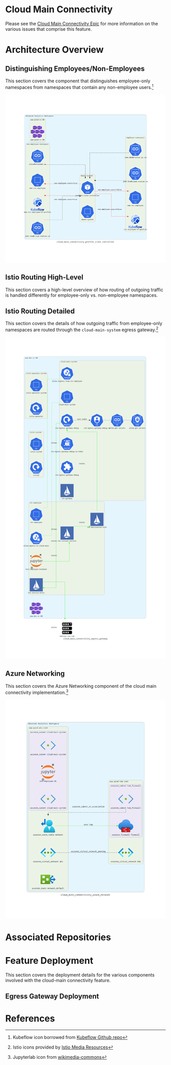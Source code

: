 # Cloud Main Connectivity

Please see the [Cloud Main Connectivity Epic](https://github.com/StatCan/daaas/issues/1097) for more information on the various issues that comprise this feature.

# Architecture Overview

## Distinguishing Employees/Non-Employees

This section covers the component that distinguishes employee-only namespaces from namespaces that contain any non-employee users.[^1]

![profile-state-controller](../diagrams/cloud_main_connectivity_profile_state_controller.png)


## Istio Routing High-Level

This section covers a high-level overview of how routing of outgoing traffic is handled differently for employee-only vs. non-employee namespaces.

## Istio Routing Detailed

This section covers the details of how outgoing traffic from employee-only namespaces are routed through the `cloud-main-system` egress gateway.[^2]

![istio-routing-egress-gateway](../diagrams/cloud_main_connectivity_egress_gateway.png)

## Azure Networking

This section covers the Azure Networking component of the cloud main connectivity implementation.[^3]

![azure-network-diagram](../diagrams/cloud_main_connectivity_azure_network.png)

# Associated Repositories



# Feature Deployment

This section covers the deployment details for the various components involved with the cloud-main connectivity feature.

## Egress Gateway Deployment


# References

[^1]: Kubeflow icon borrowed from [Kubeflow Github repo](https://github.com/kubeflow/marketing-materials/tree/master/logos/Raster)
[^2]: Istio icons provided by [Istio Media Resources](https://istio.io/latest/about/media-resources/)
[^3]: Jupyterlab icon from [wikimedia-commons](https://commons.wikimedia.org/wiki/File:Jupyter_logo.svg)
